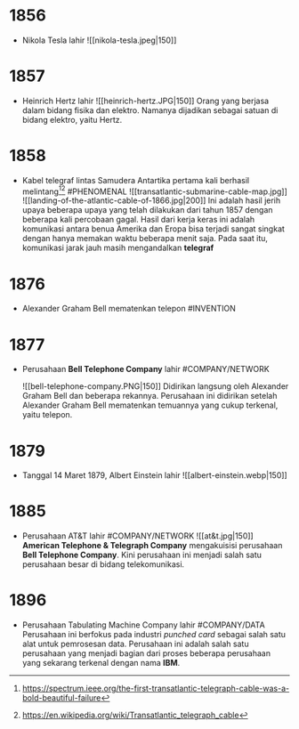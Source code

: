 # 1856
- Nikola Tesla lahir
	![[nikola-tesla.jpeg|150]]
# 1857
- Heinrich Hertz lahir
	![[heinrich-hertz.JPG|150]]
	Orang yang berjasa dalam bidang fisika dan elektro. Namanya dijadikan sebagai satuan di bidang elektro, yaitu Hertz.
# 1858
- Kabel telegraf lintas Samudera Antartika pertama kali berhasil melintang[^1][^2] #PHENOMENAL
	![[transatlantic-submarine-cable-map.jpg]] 
	![[landing-of-the-atlantic-cable-of-1866.jpg|200]]
	Ini adalah hasil jerih upaya beberapa upaya yang telah dilakukan dari tahun 1857 dengan beberapa kali percobaan gagal. Hasil dari kerja keras ini adalah komunikasi antara benua Amerika dan Eropa bisa terjadi sangat singkat dengan hanya memakan waktu beberapa menit saja. Pada saat itu, komunikasi jarak jauh masih mengandalkan **telegraf**
# 1876
- Alexander Graham Bell mematenkan telepon #INVENTION 
# 1877
- Perusahaan **Bell Telephone Company** lahir #COMPANY/NETWORK 

	![[bell-telephone-company.PNG|150]]
	Didirikan langsung oleh Alexander Graham Bell dan beberapa rekannya. Perusahaan ini didirikan setelah Alexander Graham Bell mematenkan temuannya yang cukup terkenal, yaitu telepon.
# 1879
- Tanggal 14 Maret 1879, Albert Einstein lahir
	![[albert-einstein.webp|150]]


# 1885
- Perusahaan AT&T lahir #COMPANY/NETWORK
	![[at&t.jpg|150]]
	**American Telephone & Telegraph Company** mengakuisisi perusahaan **Bell Telephone Company**. Kini perusahaan ini menjadi salah satu perusahaan besar di bidang telekomunikasi.
# 1896
- Perusahaan Tabulating Machine Company lahir #COMPANY/DATA 
	Perusahaan ini berfokus pada industri *punched card* sebagai salah satu alat untuk pemrosesan data.
	Perusahaan ini adalah salah satu perusahaan yang menjadi bagian dari proses beberapa perusahaan yang sekarang terkenal dengan nama **IBM**.

[^1]: https://spectrum.ieee.org/the-first-transatlantic-telegraph-cable-was-a-bold-beautiful-failure
[^2]: https://en.wikipedia.org/wiki/Transatlantic_telegraph_cable